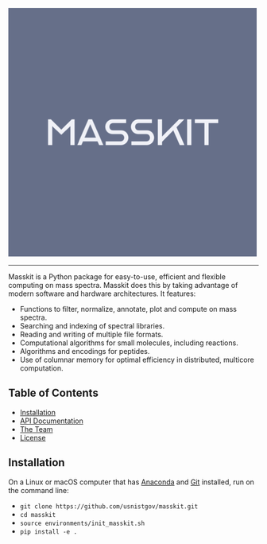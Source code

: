 ![Masskit logo](src/masskit/docs/_static/img/masskit_logo.png)

--------------------------------------------------------------------------------

Masskit is a Python package for easy-to-use, efficient and flexible computing on mass spectra.
Masskit does this by taking advantage of modern software and hardware architectures.  It features:
- Functions to filter, normalize, annotate, plot and compute on mass spectra.
- Searching and indexing of spectral libraries.
- Reading and writing of multiple file formats.
- Computational algorithms for small molecules, including reactions.
- Algorithms and encodings for peptides.
- Use of columnar memory for optimal efficiency in distributed, multicore computation.


<!-- toc -->
## Table of Contents
- [Installation](#installation)
- [API Documentation](https://pages.nist.gov/masskit)
- [The Team](https://chemdata.nist.gov/)
- [License](LICENSE.md)

<!-- tocstop -->

## Installation
On a Linux or macOS computer that has [Anaconda](https://www.anaconda.com/) and [Git](https://git-scm.com/) installed, run on the command line:
  * `git clone https://github.com/usnistgov/masskit.git`
  * `cd masskit`
  * `source environments/init_masskit.sh`
  * `pip install -e .`
 